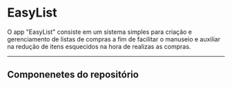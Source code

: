 # EasyList
O app "EasyList" consiste em um sistema simples para criação e gerenciamento de listas de compras a fim de facilitar o manuseio e auxiliar na redução de itens esquecidos na hora de realizas as compras.

---
## Componenetes do repositório


